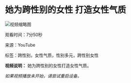 # 她为跨性别的女性 打造女性气质

![视频缩略图](https://www.youtube.com/watch?v=视频ID)

观看时间：7分50秒

来源：YouTube

标签：跨性别，女性气质，性别多元，跨性别女性

**视频说明：**
她为跨性别的女性打造女性气质。

*如果视频播放未开始，请尝试重启设备。*